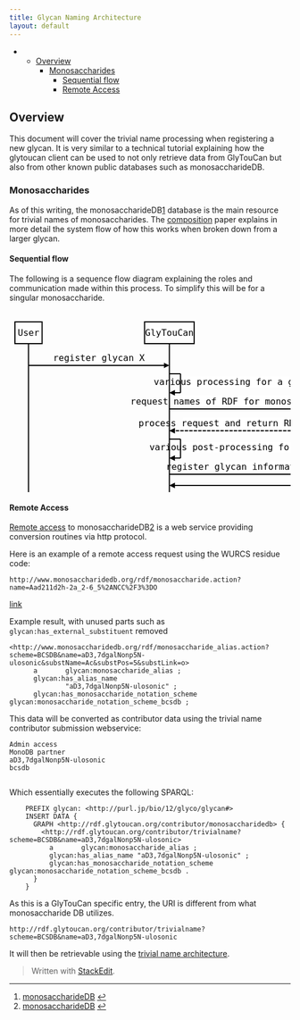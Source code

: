 ```yaml
---
title: Glycan Naming Architecture
layout: default
---
```


<p><div class="toc">
<ul>
<li><ul>
<li><a href="#overview">Overview</a><ul>
<li><a href="#monosaccharides">Monosaccharides</a><ul>
<li><a href="#sequential-flow">Sequential flow</a></li>
<li><a href="#remote-access">Remote Access</a></li>
</ul>
</li>
</ul>
</li>
</ul>
</li>
</ul>
</div>
</p>



<h2 id="overview">Overview</h2>

<p>This document will cover the trivial name processing when registering a new glycan.  It is very similar to a technical tutorial explaining how the glytoucan client can be used to not only retrieve data from GlyTouCan but also from other known public databases such as monosaccharideDB.</p>



<h3 id="monosaccharides">Monosaccharides</h3>

<p>As of this writing, the monosaccharideDB<a href="#fn:msdb" id="fnref:msdb" title="See footnote" class="footnote">1</a> database is the main resource for trivial names of monosaccharides.  The <a href="/system/composition_ja">composition</a> paper explains in more detail the system flow of how this works when broken down from a larger glycan.</p>



<h4 id="sequential-flow">Sequential flow</h4>

<p>The following is a sequence flow diagram explaining the roles and communication made within this process.  To simplify this will be for a singular monosaccharide.</p>



<div class="sequence-diagram"><svg height="568" version="1.1" width="880.1171875" xmlns="http://www.w3.org/2000/svg" xmlns:xlink="http://www.w3.org/1999/xlink" style="overflow: hidden; position: relative; left: -0.5px; top: 0.828125px;"><desc style="-webkit-tap-highlight-color: rgba(0, 0, 0, 0);">Created with Raphaël 2.1.2</desc><defs style="-webkit-tap-highlight-color: rgba(0, 0, 0, 0);"><path stroke-linecap="round" d="M5,0 0,2.5 5,5z" id="raphael-marker-block" style="-webkit-tap-highlight-color: rgba(0, 0, 0, 0);"></path><marker id="raphael-marker-endblock55-obj466" markerHeight="5" markerWidth="5" orient="auto" refX="2.5" refY="2.5" style="-webkit-tap-highlight-color: rgba(0, 0, 0, 0);"><use xmlns:xlink="http://www.w3.org/1999/xlink" xlink:href="#raphael-marker-block" transform="rotate(180 2.5 2.5) scale(1,1)" stroke-width="1.0000" fill="#000" stroke="none" style="-webkit-tap-highlight-color: rgba(0, 0, 0, 0);"></use></marker><marker id="raphael-marker-endblock55-obj471" markerHeight="5" markerWidth="5" orient="auto" refX="2.5" refY="2.5" style="-webkit-tap-highlight-color: rgba(0, 0, 0, 0);"><use xmlns:xlink="http://www.w3.org/1999/xlink" xlink:href="#raphael-marker-block" transform="rotate(180 2.5 2.5) scale(1,1)" stroke-width="1.0000" fill="#000" stroke="none" style="-webkit-tap-highlight-color: rgba(0, 0, 0, 0);"></use></marker><marker id="raphael-marker-endblock55-obj474" markerHeight="5" markerWidth="5" orient="auto" refX="2.5" refY="2.5" style="-webkit-tap-highlight-color: rgba(0, 0, 0, 0);"><use xmlns:xlink="http://www.w3.org/1999/xlink" xlink:href="#raphael-marker-block" transform="rotate(180 2.5 2.5) scale(1,1)" stroke-width="1.0000" fill="#000" stroke="none" style="-webkit-tap-highlight-color: rgba(0, 0, 0, 0);"></use></marker><marker id="raphael-marker-endblock55-obj477" markerHeight="5" markerWidth="5" orient="auto" refX="2.5" refY="2.5" style="-webkit-tap-highlight-color: rgba(0, 0, 0, 0);"><use xmlns:xlink="http://www.w3.org/1999/xlink" xlink:href="#raphael-marker-block" transform="rotate(180 2.5 2.5) scale(1,1)" stroke-width="1.0000" fill="#000" stroke="none" style="-webkit-tap-highlight-color: rgba(0, 0, 0, 0);"></use></marker><marker id="raphael-marker-endblock55-obj482" markerHeight="5" markerWidth="5" orient="auto" refX="2.5" refY="2.5" style="-webkit-tap-highlight-color: rgba(0, 0, 0, 0);"><use xmlns:xlink="http://www.w3.org/1999/xlink" xlink:href="#raphael-marker-block" transform="rotate(180 2.5 2.5) scale(1,1)" stroke-width="1.0000" fill="#000" stroke="none" style="-webkit-tap-highlight-color: rgba(0, 0, 0, 0);"></use></marker><marker id="raphael-marker-endblock55-obj485" markerHeight="5" markerWidth="5" orient="auto" refX="2.5" refY="2.5" style="-webkit-tap-highlight-color: rgba(0, 0, 0, 0);"><use xmlns:xlink="http://www.w3.org/1999/xlink" xlink:href="#raphael-marker-block" transform="rotate(180 2.5 2.5) scale(1,1)" stroke-width="1.0000" fill="#000" stroke="none" style="-webkit-tap-highlight-color: rgba(0, 0, 0, 0);"></use></marker><marker id="raphael-marker-endblock55-obj488" markerHeight="5" markerWidth="5" orient="auto" refX="2.5" refY="2.5" style="-webkit-tap-highlight-color: rgba(0, 0, 0, 0);"><use xmlns:xlink="http://www.w3.org/1999/xlink" xlink:href="#raphael-marker-block" transform="rotate(180 2.5 2.5) scale(1,1)" stroke-width="1.0000" fill="#000" stroke="none" style="-webkit-tap-highlight-color: rgba(0, 0, 0, 0);"></use></marker><marker id="raphael-marker-endblock55-obj491" markerHeight="5" markerWidth="5" orient="auto" refX="2.5" refY="2.5" style="-webkit-tap-highlight-color: rgba(0, 0, 0, 0);"><use xmlns:xlink="http://www.w3.org/1999/xlink" xlink:href="#raphael-marker-block" transform="rotate(180 2.5 2.5) scale(1,1)" stroke-width="1.0000" fill="#000" stroke="none" style="-webkit-tap-highlight-color: rgba(0, 0, 0, 0);"></use></marker><marker id="raphael-marker-endblock55-obj494" markerHeight="5" markerWidth="5" orient="auto" refX="2.5" refY="2.5" style="-webkit-tap-highlight-color: rgba(0, 0, 0, 0);"><use xmlns:xlink="http://www.w3.org/1999/xlink" xlink:href="#raphael-marker-block" transform="rotate(180 2.5 2.5) scale(1,1)" stroke-width="1.0000" fill="#000" stroke="none" style="-webkit-tap-highlight-color: rgba(0, 0, 0, 0);"></use></marker><marker id="raphael-marker-endblock55-obj497" markerHeight="5" markerWidth="5" orient="auto" refX="2.5" refY="2.5" style="-webkit-tap-highlight-color: rgba(0, 0, 0, 0);"><use xmlns:xlink="http://www.w3.org/1999/xlink" xlink:href="#raphael-marker-block" transform="rotate(180 2.5 2.5) scale(1,1)" stroke-width="1.0000" fill="#000" stroke="none" style="-webkit-tap-highlight-color: rgba(0, 0, 0, 0);"></use></marker><marker id="raphael-marker-endblock55-obj500" markerHeight="5" markerWidth="5" orient="auto" refX="2.5" refY="2.5" style="-webkit-tap-highlight-color: rgba(0, 0, 0, 0);"><use xmlns:xlink="http://www.w3.org/1999/xlink" xlink:href="#raphael-marker-block" transform="rotate(180 2.5 2.5) scale(1,1)" stroke-width="1.0000" fill="#000" stroke="none" style="-webkit-tap-highlight-color: rgba(0, 0, 0, 0);"></use></marker><marker id="raphael-marker-endblock55-obj503" markerHeight="5" markerWidth="5" orient="auto" refX="2.5" refY="2.5" style="-webkit-tap-highlight-color: rgba(0, 0, 0, 0);"><use xmlns:xlink="http://www.w3.org/1999/xlink" xlink:href="#raphael-marker-block" transform="rotate(180 2.5 2.5) scale(1,1)" stroke-width="1.0000" fill="#000" stroke="none" style="-webkit-tap-highlight-color: rgba(0, 0, 0, 0);"></use></marker></defs><rect x="10" y="20" width="48.59375" height="39" rx="0" ry="0" fill="none" stroke="#000000" stroke-width="2" style="-webkit-tap-highlight-color: rgba(0, 0, 0, 0);"></rect><rect x="19.984375" y="30" width="28.59375" height="19" rx="0" ry="0" fill="#ffffff" stroke="none" style="-webkit-tap-highlight-color: rgba(0, 0, 0, 0);"></rect><text x="34.296875" y="39.5" text-anchor="middle" font-family="Andale Mono, monospace" font-size="16px" stroke="none" fill="#000000" style="-webkit-tap-highlight-color: rgba(0, 0, 0, 0); text-anchor: middle; font-family: 'Andale Mono', monospace; font-size: 16px;"><tspan style="-webkit-tap-highlight-color: rgba(0, 0, 0, 0);" dy="5.5">User</tspan></text><rect x="10" y="509" width="48.59375" height="39" rx="0" ry="0" fill="none" stroke="#000000" stroke-width="2" style="-webkit-tap-highlight-color: rgba(0, 0, 0, 0);"></rect><rect x="19.984375" y="519" width="28.59375" height="19" rx="0" ry="0" fill="#ffffff" stroke="none" style="-webkit-tap-highlight-color: rgba(0, 0, 0, 0);"></rect><text x="34.296875" y="528.5" text-anchor="middle" font-family="Andale Mono, monospace" font-size="16px" stroke="none" fill="#000000" style="-webkit-tap-highlight-color: rgba(0, 0, 0, 0); text-anchor: middle; font-family: 'Andale Mono', monospace; font-size: 16px;"><tspan style="-webkit-tap-highlight-color: rgba(0, 0, 0, 0);" dy="5.5">User</tspan></text><path fill="none" stroke="#000000" d="M34.296875,59L34.296875,509" stroke-width="2" style="-webkit-tap-highlight-color: rgba(0, 0, 0, 0);"></path><rect x="242.2578125" y="20" width="88.859375" height="39" rx="0" ry="0" fill="none" stroke="#000000" stroke-width="2" style="-webkit-tap-highlight-color: rgba(0, 0, 0, 0);"></rect><rect x="252.25" y="30" width="68.859375" height="19" rx="0" ry="0" fill="#ffffff" stroke="none" style="-webkit-tap-highlight-color: rgba(0, 0, 0, 0);"></rect><text x="286.6875" y="39.5" text-anchor="middle" font-family="Andale Mono, monospace" font-size="16px" stroke="none" fill="#000000" style="-webkit-tap-highlight-color: rgba(0, 0, 0, 0); text-anchor: middle; font-family: 'Andale Mono', monospace; font-size: 16px;"><tspan style="-webkit-tap-highlight-color: rgba(0, 0, 0, 0);" dy="5.5">GlyTouCan</tspan></text><rect x="242.2578125" y="509" width="88.859375" height="39" rx="0" ry="0" fill="none" stroke="#000000" stroke-width="2" style="-webkit-tap-highlight-color: rgba(0, 0, 0, 0);"></rect><rect x="252.25" y="519" width="68.859375" height="19" rx="0" ry="0" fill="#ffffff" stroke="none" style="-webkit-tap-highlight-color: rgba(0, 0, 0, 0);"></rect><text x="286.6875" y="528.5" text-anchor="middle" font-family="Andale Mono, monospace" font-size="16px" stroke="none" fill="#000000" style="-webkit-tap-highlight-color: rgba(0, 0, 0, 0); text-anchor: middle; font-family: 'Andale Mono', monospace; font-size: 16px;"><tspan style="-webkit-tap-highlight-color: rgba(0, 0, 0, 0);" dy="5.5">GlyTouCan</tspan></text><path fill="none" stroke="#000000" d="M286.6875,59L286.6875,509" stroke-width="2" style="-webkit-tap-highlight-color: rgba(0, 0, 0, 0);"></path><rect x="576.8828125" y="20" width="143.078125" height="39" rx="0" ry="0" fill="none" stroke="#000000" stroke-width="2" style="-webkit-tap-highlight-color: rgba(0, 0, 0, 0);"></rect><rect x="586.875" y="30" width="123.078125" height="19" rx="0" ry="0" fill="#ffffff" stroke="none" style="-webkit-tap-highlight-color: rgba(0, 0, 0, 0);"></rect><text x="648.421875" y="39.5" text-anchor="middle" font-family="Andale Mono, monospace" font-size="16px" stroke="none" fill="#000000" style="-webkit-tap-highlight-color: rgba(0, 0, 0, 0); text-anchor: middle; font-family: 'Andale Mono', monospace; font-size: 16px;"><tspan style="-webkit-tap-highlight-color: rgba(0, 0, 0, 0);" dy="5.5">monosaccharideDB</tspan></text><rect x="576.8828125" y="509" width="143.078125" height="39" rx="0" ry="0" fill="none" stroke="#000000" stroke-width="2" style="-webkit-tap-highlight-color: rgba(0, 0, 0, 0);"></rect><rect x="586.875" y="519" width="123.078125" height="19" rx="0" ry="0" fill="#ffffff" stroke="none" style="-webkit-tap-highlight-color: rgba(0, 0, 0, 0);"></rect><text x="648.421875" y="528.5" text-anchor="middle" font-family="Andale Mono, monospace" font-size="16px" stroke="none" fill="#000000" style="-webkit-tap-highlight-color: rgba(0, 0, 0, 0); text-anchor: middle; font-family: 'Andale Mono', monospace; font-size: 16px;"><tspan style="-webkit-tap-highlight-color: rgba(0, 0, 0, 0);" dy="5.5">monosaccharideDB</tspan></text><path fill="none" stroke="#000000" d="M648.421875,59L648.421875,509" stroke-width="2" style="-webkit-tap-highlight-color: rgba(0, 0, 0, 0);"></path><rect x="739.9609375" y="20" width="110.15625" height="39" rx="0" ry="0" fill="none" stroke="#000000" stroke-width="2" style="-webkit-tap-highlight-color: rgba(0, 0, 0, 0);"></rect><rect x="749.953125" y="30" width="90.15625" height="19" rx="0" ry="0" fill="#ffffff" stroke="none" style="-webkit-tap-highlight-color: rgba(0, 0, 0, 0);"></rect><text x="795.0390625" y="39.5" text-anchor="middle" font-family="Andale Mono, monospace" font-size="16px" stroke="none" fill="#000000" style="-webkit-tap-highlight-color: rgba(0, 0, 0, 0); text-anchor: middle; font-family: 'Andale Mono', monospace; font-size: 16px;"><tspan style="-webkit-tap-highlight-color: rgba(0, 0, 0, 0);" dy="5.5">RDF Datastore</tspan></text><rect x="739.9609375" y="509" width="110.15625" height="39" rx="0" ry="0" fill="none" stroke="#000000" stroke-width="2" style="-webkit-tap-highlight-color: rgba(0, 0, 0, 0);"></rect><rect x="749.953125" y="519" width="90.15625" height="19" rx="0" ry="0" fill="#ffffff" stroke="none" style="-webkit-tap-highlight-color: rgba(0, 0, 0, 0);"></rect><text x="795.0390625" y="528.5" text-anchor="middle" font-family="Andale Mono, monospace" font-size="16px" stroke="none" fill="#000000" style="-webkit-tap-highlight-color: rgba(0, 0, 0, 0); text-anchor: middle; font-family: 'Andale Mono', monospace; font-size: 16px;"><tspan style="-webkit-tap-highlight-color: rgba(0, 0, 0, 0);" dy="5.5">RDF Datastore</tspan></text><path fill="none" stroke="#000000" d="M795.0390625,59L795.0390625,509" stroke-width="2" style="-webkit-tap-highlight-color: rgba(0, 0, 0, 0);"></path><rect x="109.09375" y="74.5" width="102.765625" height="19" rx="0" ry="0" fill="#ffffff" stroke="none" style="-webkit-tap-highlight-color: rgba(0, 0, 0, 0);"></rect><text x="160.4921875" y="84" text-anchor="middle" font-family="Andale Mono, monospace" font-size="16px" stroke="none" fill="#000000" style="-webkit-tap-highlight-color: rgba(0, 0, 0, 0); text-anchor: middle; font-family: 'Andale Mono', monospace; font-size: 16px;"><tspan style="-webkit-tap-highlight-color: rgba(0, 0, 0, 0);" dy="5.5">register glycan X</tspan></text><path fill="none" stroke="#000000" d="M34.296875,98C34.296875,98,246.24333320581354,98,281.6884806352526,98" stroke-width="2" marker-end="url(#raphael-marker-endblock55-obj466)" stroke-dasharray="0" style="-webkit-tap-highlight-color: rgba(0, 0, 0, 0);"></path><rect x="311.671875" y="118" width="192.75" height="19" rx="0" ry="0" fill="#ffffff" stroke="none" style="-webkit-tap-highlight-color: rgba(0, 0, 0, 0);"></rect><text x="408.0625" y="127.5" text-anchor="middle" font-family="Andale Mono, monospace" font-size="16px" stroke="none" fill="#000000" style="-webkit-tap-highlight-color: rgba(0, 0, 0, 0); text-anchor: middle; font-family: 'Andale Mono', monospace; font-size: 16px;"><tspan style="-webkit-tap-highlight-color: rgba(0, 0, 0, 0);" dy="5.5">various processing for a glycan</tspan></text><path fill="none" stroke="#000000" d="M286.6875,113L306.6875,113" stroke-width="2" stroke-dasharray="0" style="-webkit-tap-highlight-color: rgba(0, 0, 0, 0);"></path><path fill="none" stroke="#000000" d="M306.6875,113L306.6875,147" stroke-width="2" stroke-dasharray="0" style="-webkit-tap-highlight-color: rgba(0, 0, 0, 0);"></path><path fill="none" stroke="#000000" d="M306.6875,147C306.6875,147,297.6066131591797,147,291.6827533841133,147" stroke-width="2" stroke-dasharray="0" marker-end="url(#raphael-marker-endblock55-obj471)" style="-webkit-tap-highlight-color: rgba(0, 0, 0, 0);"></path><rect x="296.671875" y="152.5" width="341.734375" height="19" rx="0" ry="0" fill="#ffffff" stroke="none" style="-webkit-tap-highlight-color: rgba(0, 0, 0, 0);"></rect><text x="467.5546875" y="162" text-anchor="middle" font-family="Andale Mono, monospace" font-size="16px" stroke="none" fill="#000000" style="-webkit-tap-highlight-color: rgba(0, 0, 0, 0); text-anchor: middle; font-family: 'Andale Mono', monospace; font-size: 16px;"><tspan style="-webkit-tap-highlight-color: rgba(0, 0, 0, 0);" dy="5.5">request names of RDF for monosaccharides in glycan X</tspan></text><path fill="none" stroke="#000000" d="M286.6875,176C286.6875,176,599.8341590529308,176,643.4116970559021,176" stroke-width="2" marker-end="url(#raphael-marker-endblock55-obj474)" stroke-dasharray="0" style="-webkit-tap-highlight-color: rgba(0, 0, 0, 0);"></path><rect x="311.390625" y="191.5" width="312.3125" height="19" rx="0" ry="0" fill="#ffffff" stroke="none" style="-webkit-tap-highlight-color: rgba(0, 0, 0, 0);"></rect><text x="467.5546875" y="201" text-anchor="middle" font-family="Andale Mono, monospace" font-size="16px" stroke="none" fill="#000000" style="-webkit-tap-highlight-color: rgba(0, 0, 0, 0); text-anchor: middle; font-family: 'Andale Mono', monospace; font-size: 16px;"><tspan style="-webkit-tap-highlight-color: rgba(0, 0, 0, 0);" dy="5.5">process request and return RDF with trivial names</tspan></text><path fill="none" stroke="#000000" d="M648.421875,215C648.421875,215,335.2752159470692,215,291.6976779440979,215" stroke-width="2" marker-end="url(#raphael-marker-endblock55-obj477)" stroke-dasharray="6,2" style="-webkit-tap-highlight-color: rgba(0, 0, 0, 0);"></path><rect x="311.671875" y="235" width="225.21875" height="19" rx="0" ry="0" fill="#ffffff" stroke="none" style="-webkit-tap-highlight-color: rgba(0, 0, 0, 0);"></rect><text x="424.296875" y="244.5" text-anchor="middle" font-family="Andale Mono, monospace" font-size="16px" stroke="none" fill="#000000" style="-webkit-tap-highlight-color: rgba(0, 0, 0, 0); text-anchor: middle; font-family: 'Andale Mono', monospace; font-size: 16px;"><tspan style="-webkit-tap-highlight-color: rgba(0, 0, 0, 0);" dy="5.5">various post-processing for a glycan</tspan></text><path fill="none" stroke="#000000" d="M286.6875,230L306.6875,230" stroke-width="2" stroke-dasharray="0" style="-webkit-tap-highlight-color: rgba(0, 0, 0, 0);"></path><path fill="none" stroke="#000000" d="M306.6875,230L306.6875,264" stroke-width="2" stroke-dasharray="0" style="-webkit-tap-highlight-color: rgba(0, 0, 0, 0);"></path><path fill="none" stroke="#000000" d="M306.6875,264C306.6875,264,297.6066131591797,264,291.6827533841133,264" stroke-width="2" stroke-dasharray="0" marker-end="url(#raphael-marker-endblock55-obj482)" style="-webkit-tap-highlight-color: rgba(0, 0, 0, 0);"></path><rect x="371.71875" y="269.5" width="338.265625" height="19" rx="0" ry="0" fill="#ffffff" stroke="none" style="-webkit-tap-highlight-color: rgba(0, 0, 0, 0);"></rect><text x="540.86328125" y="279" text-anchor="middle" font-family="Andale Mono, monospace" font-size="16px" stroke="none" fill="#000000" style="-webkit-tap-highlight-color: rgba(0, 0, 0, 0); text-anchor: middle; font-family: 'Andale Mono', monospace; font-size: 16px;"><tspan style="-webkit-tap-highlight-color: rgba(0, 0, 0, 0);" dy="5.5">register glycan information including contributor data</tspan></text><path fill="none" stroke="#000000" d="M286.6875,293C286.6875,293,737.3871732583793,293,790.0384900684708,293" stroke-width="2" marker-end="url(#raphael-marker-endblock55-obj485)" stroke-dasharray="0" style="-webkit-tap-highlight-color: rgba(0, 0, 0, 0);"></path><rect x="0" y="0" width="0" height="0" rx="0" ry="0" fill="#ffffff" stroke="none" style="-webkit-tap-highlight-color: rgba(0, 0, 0, 0);"></rect><text x="540.86328125" y="318" text-anchor="middle" font-family="Andale Mono, monospace" font-size="16px" stroke="none" fill="#000000" style="-webkit-tap-highlight-color: rgba(0, 0, 0, 0); text-anchor: middle; font-family: 'Andale Mono', monospace; font-size: 16px;"><tspan style="-webkit-tap-highlight-color: rgba(0, 0, 0, 0);" dy="318"></tspan></text><path fill="none" stroke="#000000" d="M795.0390625,313C795.0390625,313,344.33938924162067,313,291.68807243152924,313" stroke-width="2" marker-end="url(#raphael-marker-endblock55-obj488)" stroke-dasharray="0" style="-webkit-tap-highlight-color: rgba(0, 0, 0, 0);"></path><rect x="64.578125" y="328.5" width="191.796875" height="19" rx="0" ry="0" fill="#ffffff" stroke="none" style="-webkit-tap-highlight-color: rgba(0, 0, 0, 0);"></rect><text x="160.4921875" y="338" text-anchor="middle" font-family="Andale Mono, monospace" font-size="16px" stroke="none" fill="#000000" style="-webkit-tap-highlight-color: rgba(0, 0, 0, 0); text-anchor: middle; font-family: 'Andale Mono', monospace; font-size: 16px;"><tspan style="-webkit-tap-highlight-color: rgba(0, 0, 0, 0);" dy="5.5">display new accession number</tspan></text><path fill="none" stroke="#000000" d="M286.6875,352C286.6875,352,74.74104179418646,352,39.295894364747426,352" stroke-width="2" marker-end="url(#raphael-marker-endblock55-obj491)" stroke-dasharray="0" style="-webkit-tap-highlight-color: rgba(0, 0, 0, 0);"></path><rect x="44.28125" y="367.5" width="232.390625" height="19" rx="0" ry="0" fill="#ffffff" stroke="none" style="-webkit-tap-highlight-color: rgba(0, 0, 0, 0);"></rect><text x="160.4921875" y="377" text-anchor="middle" font-family="Andale Mono, monospace" font-size="16px" stroke="none" fill="#000000" style="-webkit-tap-highlight-color: rgba(0, 0, 0, 0); text-anchor: middle; font-family: 'Andale Mono', monospace; font-size: 16px;"><tspan style="-webkit-tap-highlight-color: rgba(0, 0, 0, 0);" dy="5.5">request glycan entry page of glycan X</tspan></text><path fill="none" stroke="#000000" d="M34.296875,391C34.296875,391,246.24333320581354,391,281.6884806352526,391" stroke-width="2" marker-end="url(#raphael-marker-endblock55-obj494)" stroke-dasharray="0" style="-webkit-tap-highlight-color: rgba(0, 0, 0, 0);"></path><rect x="332.09375" y="406.5" width="417.515625" height="19" rx="0" ry="0" fill="#ffffff" stroke="none" style="-webkit-tap-highlight-color: rgba(0, 0, 0, 0);"></rect><text x="540.86328125" y="416" text-anchor="middle" font-family="Andale Mono, monospace" font-size="16px" stroke="none" fill="#000000" style="-webkit-tap-highlight-color: rgba(0, 0, 0, 0); text-anchor: middle; font-family: 'Andale Mono', monospace; font-size: 16px;"><tspan style="-webkit-tap-highlight-color: rgba(0, 0, 0, 0);" dy="5.5">retrieve RDFs including data from monosaccharideDB contribution</tspan></text><path fill="none" stroke="#000000" d="M286.6875,430C286.6875,430,737.3871732583793,430,790.0384900684708,430" stroke-width="2" marker-end="url(#raphael-marker-endblock55-obj497)" stroke-dasharray="0" style="-webkit-tap-highlight-color: rgba(0, 0, 0, 0);"></path><rect x="0" y="0" width="0" height="0" rx="0" ry="0" fill="#ffffff" stroke="none" style="-webkit-tap-highlight-color: rgba(0, 0, 0, 0);"></rect><text x="540.86328125" y="455" text-anchor="middle" font-family="Andale Mono, monospace" font-size="16px" stroke="none" fill="#000000" style="-webkit-tap-highlight-color: rgba(0, 0, 0, 0); text-anchor: middle; font-family: 'Andale Mono', monospace; font-size: 16px;"><tspan style="-webkit-tap-highlight-color: rgba(0, 0, 0, 0);" dy="455"></tspan></text><path fill="none" stroke="#000000" d="M795.0390625,450C795.0390625,450,344.33938924162067,450,291.68807243152924,450" stroke-width="2" marker-end="url(#raphael-marker-endblock55-obj500)" stroke-dasharray="0" style="-webkit-tap-highlight-color: rgba(0, 0, 0, 0);"></path><rect x="95.78125" y="465.5" width="129.390625" height="19" rx="0" ry="0" fill="#ffffff" stroke="none" style="-webkit-tap-highlight-color: rgba(0, 0, 0, 0);"></rect><text x="160.4921875" y="475" text-anchor="middle" font-family="Andale Mono, monospace" font-size="16px" stroke="none" fill="#000000" style="-webkit-tap-highlight-color: rgba(0, 0, 0, 0); text-anchor: middle; font-family: 'Andale Mono', monospace; font-size: 16px;"><tspan style="-webkit-tap-highlight-color: rgba(0, 0, 0, 0);" dy="5.5">display trivial names</tspan></text><path fill="none" stroke="#000000" d="M286.6875,489C286.6875,489,74.74104179418646,489,39.295894364747426,489" stroke-width="2" marker-end="url(#raphael-marker-endblock55-obj503)" stroke-dasharray="0" style="-webkit-tap-highlight-color: rgba(0, 0, 0, 0);"></path></svg></div>



<h4 id="remote-access">Remote Access</h4>

<p><a href="http://www.monosaccharidedb.org/remote_access.action">Remote access</a> to monosaccharideDB<a href="#fn:msdb" id="fnref:msdb" title="See footnote" class="footnote">2</a> is a web service providing conversion routines via http protocol.</p>

<p>Here is an example of a remote access request using the WURCS residue code:</p>



<pre class="prettyprint"><code class=" hljs avrasm"><span class="hljs-label">http:</span>//www<span class="hljs-preprocessor">.monosaccharidedb</span><span class="hljs-preprocessor">.org</span>/rdf/monosaccharide<span class="hljs-preprocessor">.action</span>?name=Aad211d2h-<span class="hljs-number">2</span>a_2-<span class="hljs-number">6</span>_5%<span class="hljs-number">2</span>ANCC%<span class="hljs-number">2</span>F3%<span class="hljs-number">3</span>DO</code></pre>

<p><a href="http://www.monosaccharidedb.org/rdf/monosaccharide.action?name=Aad211d2h-2a_2-6_5%2ANCC%2F3%3DO">link</a></p>

<p>Example result, with unused parts such as <code>glycan:has_external_substituent</code> removed</p>



<pre class="prettyprint"><code class=" hljs avrasm">&lt;http://www<span class="hljs-preprocessor">.monosaccharidedb</span><span class="hljs-preprocessor">.org</span>/rdf/monosaccharide_alias<span class="hljs-preprocessor">.action</span>?scheme=BCSDB&amp;name=aD3,<span class="hljs-number">7</span>dgalNonp5N-ulosonic&amp;substName=Ac&amp;substPos=<span class="hljs-number">5</span>&amp;substLink=o&gt;
      a       glycan:monosaccharide_alias <span class="hljs-comment">;</span>
      glycan:has_alias_name
              <span class="hljs-string">"aD3,7dgalNonp5N-ulosonic"</span> <span class="hljs-comment">;</span>
      glycan:has_monosaccharide_notation_scheme glycan:monosaccharide_notation_scheme_bcsdb <span class="hljs-comment">;</span></code></pre>

<p>This data will be converted as contributor data using the trivial name contributor submission webservice:</p>

<pre class="prettyprint"><code class=" hljs vhdl">Admin <span class="hljs-keyword">access</span>
MonoDB partner
aD3,<span class="hljs-number">7</span>dgalNonp5N-ulosonic
bcsdb

</code></pre>

<p>Which essentially executes the following SPARQL:</p>



<pre class="prettyprint"><code class="language-sparql hljs avrasm">    PREFIX glycan: &lt;http://purl<span class="hljs-preprocessor">.jp</span>/bio/<span class="hljs-number">12</span>/glyco/glycan<span class="hljs-preprocessor">#&gt;</span>
    INSERT DATA { 
      GRAPH &lt;http://rdf<span class="hljs-preprocessor">.glytoucan</span><span class="hljs-preprocessor">.org</span>/contributor/monosaccharidedb&gt; { 
        &lt;http://rdf<span class="hljs-preprocessor">.glytoucan</span><span class="hljs-preprocessor">.org</span>/contributor/trivialname?scheme=BCSDB&amp;name=aD3,<span class="hljs-number">7</span>dgalNonp5N-ulosonic&gt;
          a       glycan:monosaccharide_alias <span class="hljs-comment">;</span>
          glycan:has_alias_name <span class="hljs-string">"aD3,7dgalNonp5N-ulosonic"</span> <span class="hljs-comment">;</span>
          glycan:has_monosaccharide_notation_scheme glycan:monosaccharide_notation_scheme_bcsdb .
      }
    }</code></pre>

<p>As this is a GlyTouCan specific entry, the URI is different from what monosaccharide DB utilizes.</p>

<pre class="prettyprint"><code class=" hljs avrasm"><span class="hljs-label">http:</span>//rdf<span class="hljs-preprocessor">.glytoucan</span><span class="hljs-preprocessor">.org</span>/contributor/trivialname?scheme=BCSDB&amp;name=aD3,<span class="hljs-number">7</span>dgalNonp5N-ulosonic</code></pre>

<p>It will then be retrievable using the <a href="/system/name">trivial name architecture</a>.</p>

<blockquote>
  <p>Written with <a href="https://stackedit.io/">StackEdit</a>.</p>
</blockquote>

<div class="footnotes"><hr><ol><li id="fn:msdb"><a href="http://monosaccharidedb.morg">monosaccharideDB</a> <a href="#fnref:msdb" title="Return to article" class="reversefootnote">↩</a></li><li id="fn:msdb"><a href="http://monosaccharidedb.morg">monosaccharideDB</a> <a href="#fnref:msdb" title="Return to article" class="reversefootnote">↩</a></li></ol></div>